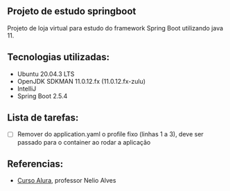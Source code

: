 ## Projeto de estudo springboot

<p>Projeto de loja virtual para estudo do framework Spring Boot utilizando java 11.</p>

## Tecnologias utilizadas:

- Ubuntu 20.04.3 LTS
- OpenJDK SDKMAN 11.0.12.fx (11.0.12.fx-zulu)
- IntelliJ
- Spring Boot 2.5.4

## Lista de tarefas:

- [ ] Remover do application.yaml o profile fixo (linhas 1 a 3), deve ser passado para o container ao rodar a aplicação

## Referencias:

- [Curso Alura], professor Nelio Alves 


[Curso Alura]:(https://www.udemy.com/share/101sie3@vJyy66mrXydqQ7ganruCpNNgJpHxynkytTQ4UBK4qkYuN0CL-zXv2duOyVWnvt_y/)